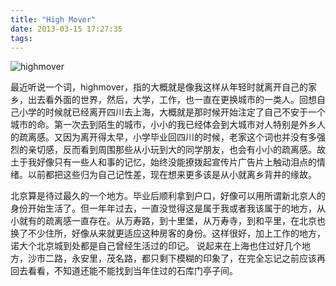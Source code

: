 ```yaml
---
title: "High Mover"
date: 2013-03-15 17:27:35
tags:
---
```


![](../../../images/2013/highmover-600x381.jpg "highmover") 

最近听说一个词，highmover，指的大概就是像我这样从年轻时就离开自己的家乡，出去看外面的世界，然后，大学，工作，也一直在更换城市的一类人。回想自己小学的时候就已经离开四川去上海，大概就是那时候开始注定了自己不安于一个城市的命。第一次去到陌生的城市，小小的我已经体会到大城市对人特别是外乡人的疏离感。又因为离开得太早，小学毕业回四川的时候，老家这个词也并没有多强烈的亲切感，反而看到周围那些从小玩到大的同学朋友，也会有小小的疏离感。故土于我好像只有一些人和事的记忆，始终没能撩拨起宣传片广告片上触动泪点的情绪。以前都把这些归为自己记性差，现在想来更多该是从小就离乡背井的缘故。 

北京算是待过最久的一个地方。毕业后顺利拿到户口，好像可以用所谓新北京人的身份开始生活了。但一年年过去，一直没觉得这是属于我或者我该属于的地方，从小就有的疏离感一直存在。从万寿路，到十里堡，从万寿寺，到和平里，在北京也换了不少住所，好像从来就更适应这种房客的身份。这样很好，加上工作的地方，诺大个北京城到处都是自己曾经生活过的印记。 说起来在上海也住过好几个地方，沙市二路，永安里，茂名路，都只剩下模糊的印象了，在完全忘记之前应该再回去看看，不知道还能不能找到当年住过的石库门亭子间。
